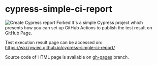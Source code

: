 # cypress-simple-ci-report
![Create Cypress report](https://github.com/wkrzywiec/cypress-simple-ci-report/workflows/Create%20Cypress%20report/badge.svg)
Forked
It's a simple Cypress project which presents how you can set up GitHub Actions to publish the test result on GitHub Page.

Test execution result page can be accessed on: https://wkrzywiec.github.io/cypress-simple-ci-report/

Source code of HTML page is available on [gh-pages](https://github.com/wkrzywiec/cypress-simple-ci-report/tree/gh-pages) branch.

